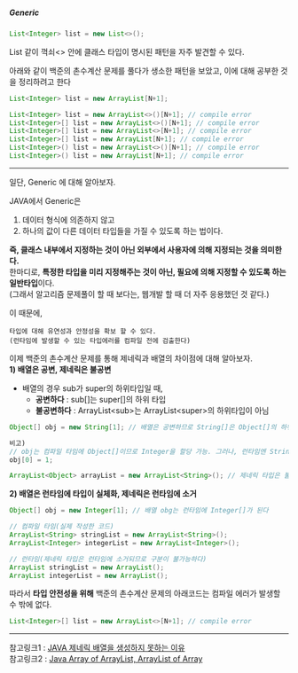 ##### Generic 
```java
List<Integer> list = new List<>();
```
List 같이 꺽쇠<> 안에 클래스 타입이 명시된 패턴을 자주 발견할 수 있다.   
     
아래와 같이 백준의 촌수계산 문제를 풀다가 생소한 패턴을 보았고, 이에 대해 공부한 것을 정리하려고 한다
```java
List<Integer> list = new ArrayList[N+1];

List<Integer> list = new ArrayList<>()[N+1]; // compile error
List<Integer>[] list = new ArrayList<>()[N+1]; // compile error
List<Integer>[] list = new ArrayList<>[N+1]; // compile error
List<Integer>[] list = new ArrayList[N+1]; // compile error
List<Integer>() list = new ArrayList<>()[N+1]; // compile error
List<Integer>() list = new ArrayList[N+1]; // compile error
```
---
일단, Generic 에 대해 알아보자.    
    
JAVA에서 Generic은 
  1) 데이터 형식에 의존하지 않고
  2) 하나의 값이 다른 데이터 타입들을 가질 수 있도록 하는 법이다.     

**즉, 클래스 내부에서 지정하는 것이 아닌 외부에서 사용자에 의해 지정되는 것을 의미한다.**    
한마디로, **특정한 타입을 미리 지정해주는 것이 아닌, 필요에 의해 지정할 수 있도록 하는 일반타입**이다.    
(그래서 알고리즘 문제풀이 할 때 보다는, 웹개발 할 때 더 자주 응용했던 것 같다.)     
    
이 때문에, 
```
타입에 대해 유연성과 안정성을 확보 할 수 있다.      
(런타임에 발생할 수 있는 타입에러를 컴파일 전에 검출한다)     
```
      
이제 백준의 촌수계산 문제를 통해 제네릭과 배열의 차이점에 대해 알아보자.    
  **1) 배열은 공변, 제네릭은 불공변**       
+ 배열의 경우 sub가 super의 하위타입일 때, 
  + **공변하다** : sub[]는 super[]의 하위 타입
  + **불공변하다** : ArrayList\<sub>는 ArrayList\<super>의 하위타입이 아님
```java
Object[] obj = new String[1]; // 배열은 공변하므로 String[]은 Object[]의 하위 타입이므로 컴파일 가능

비고)
// obj는 컴파일 타임에 Object[]이므로 Integer을 할당 가능. 그러나, 런타임엔 String[]이기 때문에 예외가 발생함
obj[0] = 1;  
```
```java
ArrayList<Object> arrayList = new ArrayList<String>(); // 제네릭 타입은 불공변하므로 컴파일 불가능
```
  **2) 배열은 런타임에 타입이 실체화, 제네릭은 런타임에 소거**       
```java
Object[] obj = new Integer[1]; // 배열 obg는 런타임에 Integer[]가 된다
```
```java
// 컴파일 타임(실제 작성한 코드)
ArrayList<String> stringList = new ArrayList<String>();
ArrayList<Integer> integerList = new ArrayList<Integer>();

// 런타임(제네릭 타입은 런타임에 소거되므로 구분이 불가능하다)
ArrayList stringList = new ArrayList();
ArrayList integerList = new ArrayList();
```

따라서 **타입 안전성을 위해** 백준의 촌수계산 문제의 아래코드는 컴파일 에러가 발생할 수 밖에 없다. 
```java
List<Integer>[] list = new ArrayList<>[N+1]; // compile error
```


     
---
참고링크1 : [JAVA 제네릭 배열을 생성하지 못하는 이유](https://pompitzz.github.io/blog/Java/whyCantCreateGenericsArray.html#%E1%84%8C%E1%85%A6%E1%84%82%E1%85%A6%E1%84%85%E1%85%B5%E1%86%A8%E1%84%80%E1%85%AA-%E1%84%87%E1%85%A2%E1%84%8B%E1%85%A7%E1%86%AF%E1%84%8B%E1%85%B4-%E1%84%8E%E1%85%A1%E1%84%8B%E1%85%B5%E1%84%8C%E1%85%A5%E1%86%B7)     
참고링크2 : [Java Array of ArrayList, ArrayList of Array](https://www.digitalocean.com/community/tutorials/java-array-of-arraylist-of-array)

